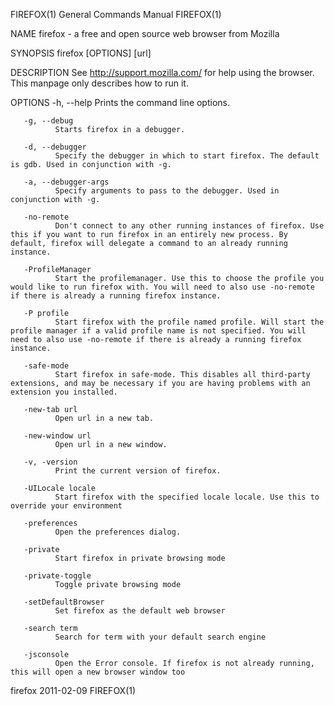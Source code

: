 FIREFOX(1)                                                                                                                                      General Commands Manual                                                                                                                                      FIREFOX(1)

NAME
       firefox - a free and open source web browser from Mozilla

SYNOPSIS
       firefox [OPTIONS] [url]

DESCRIPTION
       See http://support.mozilla.com/ for help using the browser.  This manpage only describes how to run it.

OPTIONS
       -h, --help
              Prints the command line options.

       -g, --debug
              Starts firefox in a debugger.

       -d, --debugger
              Specify the debugger in which to start firefox. The default is gdb. Used in conjunction with -g.

       -a, --debugger-args
              Specify arguments to pass to the debugger. Used in conjunction with -g.

       -no-remote
              Don't connect to any other running instances of firefox. Use this if you want to run firefox in an entirely new process. By default, firefox will delegate a command to an already running instance.

       -ProfileManager
              Start the profilemanager. Use this to choose the profile you would like to run firefox with. You will need to also use -no-remote if there is already a running firefox instance.

       -P profile
              Start firefox with the profile named profile. Will start the profile manager if a valid profile name is not specified. You will need to also use -no-remote if there is already a running firefox instance.

       -safe-mode
              Start firefox in safe-mode. This disables all third-party extensions, and may be necessary if you are having problems with an extension you installed.

       -new-tab url
              Open url in a new tab.

       -new-window url
              Open url in a new window.

       -v, -version
              Print the current version of firefox.

       -UILocale locale
              Start firefox with the specified locale locale. Use this to override your environment

       -preferences
              Open the preferences dialog.

       -private
              Start firefox in private browsing mode

       -private-toggle
              Toggle private browsing mode

       -setDefaultBrowser
              Set firefox as the default web browser

       -search term
              Search for term with your default search engine

       -jsconsole
              Open the Error console. If firefox is not already running, this will open a new browser window too

firefox                                                                                                                                                2011-02-09                                                                                                                                            FIREFOX(1)
